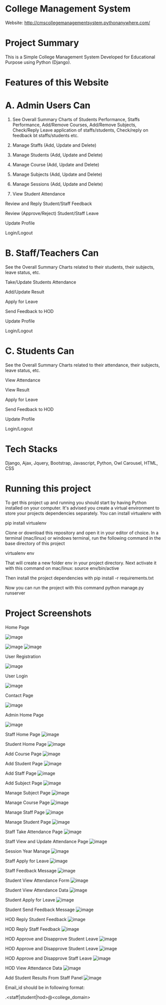 # College Management System

Website:
http://cmscollegemanagementsystem.pythonanywhere.com/

# Project Summary
This is a Simple College Management System Developed for Educational Purpose using Python (Django).
# Features of this Website
# A. Admin Users Can
1. See Overall Summary Charts of Students Performance, Staffs Performance, Add/Remove Courses, Add/Remove Subjects, Check/Reply Leave application of staffs/students, Check/reply on feedback bt staffs/students etc.

2. Manage Staffs (Add, Update and Delete)

3. Manage Students (Add, Update and Delete)

4. Manage Course (Add, Update and Delete)

5. Manage Subjects (Add, Update and Delete)

6. Manage Sessions (Add, Update and Delete)

7. View Student Attendance

Review and Reply Student/Staff Feedback

Review (Approve/Reject) Student/Staff Leave

Update Profile

Login/Logout

# B. Staff/Teachers Can

See the Overall Summary Charts related to their students, their subjects, leave status, etc.

Take/Update Students Attendance

Add/Update Result

Apply for Leave

Send Feedback to HOD

Update Profile

Login/Logout

# C. Students Can

See the Overall Summary Charts related to their attendance, their subjects, leave status, etc.

View Attendance

View Result

Apply for Leave

Send Feedback to HOD

Update Profile

Login/Logout

# Tech Stacks

Django, Ajax, Jquery, Bootstrap, Javascript, Python, Owl Carousel, HTML, CSS

# Running this project

To get this project up and running you should start by having Python installed on your computer. It's advised you create a virtual environment to store your projects dependencies 
separately. You can install virtualenv with

pip install virtualenv

Clone or download this repository and open it in your editor of choice. In a terminal (mac/linux) or windows terminal, run the following command in the base directory of this project

virtualenv env

That will create a new folder env in your project directory. Next activate it with this command on mac/linux:
source env/bin/active

Then install the project dependencies with
pip install -r requirements.txt

Now you can run the project with this command
python manage.py runserver

# Project Screenshots
Home Page


![image](https://user-images.githubusercontent.com/52338664/131291661-a6723396-4679-41bc-8b86-d8162c78850a.png)

![image](https://user-images.githubusercontent.com/52338664/131291702-3ad64f71-0b52-44fc-8808-92dc7c86e990.png)
![image](https://user-images.githubusercontent.com/52338664/131291718-216869ea-7d8a-45c7-9495-177c23a768a1.png)

User Registration

![image](https://user-images.githubusercontent.com/52338664/131291749-86cdca54-99a4-41f7-b732-38e8bcb22a93.png)

User Login

![image](https://user-images.githubusercontent.com/52338664/131291767-6b732816-e8d9-4a5d-95ec-3719a16cf7c2.png)

Contact Page

![image](https://user-images.githubusercontent.com/52338664/131291786-ae5c6523-b6da-43e2-b5a5-83e08788fc1d.png)

Admin Home Page

![image](https://user-images.githubusercontent.com/52338664/131291810-dd32e8c5-726f-49dc-9d26-cd28d4e2320c.png)

Staff Home Page
![image](https://user-images.githubusercontent.com/52338664/131294155-9654581f-c879-4da1-923f-c03f409eac96.png)

Student Home Page
![image](https://user-images.githubusercontent.com/52338664/131294191-900cfa69-ad58-4756-a5e5-5f3d1b252e20.png)

Add Course Page
![image](https://user-images.githubusercontent.com/52338664/131294244-9d75108b-a615-4cc0-b58a-2267b5115956.png)

Add Student Page
![image](https://user-images.githubusercontent.com/52338664/131294274-cb8f1f74-d5f1-4948-841c-a847f1b538b0.png)

Add Staff Page
![image](https://user-images.githubusercontent.com/52338664/131294312-105abce5-4a97-455a-9b45-6cb9911e63a9.png)

Add Subject Page
![image](https://user-images.githubusercontent.com/52338664/131294324-1efb9010-664d-44db-adb1-aee1e45f7be7.png)

Manage Subject Page
![image](https://user-images.githubusercontent.com/52338664/131294347-00850bc6-0db0-454e-8b6a-07d8bee95306.png)

Manage Course Page
![image](https://user-images.githubusercontent.com/52338664/131294372-95b49964-8e04-4487-882c-4162ccae6d9b.png)

Manage Staff Page
![image](https://user-images.githubusercontent.com/52338664/131294424-434395f3-26ae-4b6b-92ee-c641a1d442d8.png)

Manage Student Page
![image](https://user-images.githubusercontent.com/52338664/131294452-a9dad2ad-4f72-421c-b0ff-06e1fdcf35ab.png)

Staff Take Attendance Page
![image](https://user-images.githubusercontent.com/52338664/131294485-d8fb5c40-4dcc-4adf-b99d-20f0826f9334.png)

Staff View and Update Attendance Page
![image](https://user-images.githubusercontent.com/52338664/131294520-f3b3facb-dc9f-4ec9-b1d8-a3830641b5e2.png)

Session Year Manage
![image](https://user-images.githubusercontent.com/52338664/131294561-82ee4e38-9090-4e24-9d8e-793062fd9312.png)

Staff Apply for Leave
![image](https://user-images.githubusercontent.com/52338664/131294585-adb4b6f7-54cf-47ce-968a-7b046d908c34.png)

Staff Feedback Message
![image](https://user-images.githubusercontent.com/52338664/131294610-f557aa67-4d17-4b7c-a70f-343d9dd1a3ad.png)

Student View Attendance Form
![image](https://user-images.githubusercontent.com/52338664/131294641-d1b947b7-5090-4501-a819-53813cd05fa6.png)

Student View Attendance Data
![image](https://user-images.githubusercontent.com/52338664/131294669-9cc6a910-b8c9-4674-a5e7-cab7208e80b2.png)

Student Apply for Leave
![image](https://user-images.githubusercontent.com/52338664/131294701-3745ff15-b412-480c-9436-3d3a7cfdb223.png)

Student Send Feedback Message
![image](https://user-images.githubusercontent.com/52338664/131294726-36b70a48-ee11-4d4f-a8e6-ef25ae5e1f6f.png)

HOD Reply Student Feedback
![image](https://user-images.githubusercontent.com/52338664/131294748-73a18c2c-d310-4e3e-aa3e-0e8388887a5b.png)

HOD Reply Staff Feedback
![image](https://user-images.githubusercontent.com/52338664/131294760-7895e621-fc6a-45b8-bc3d-6d7d16eca39f.png)

HOD Approve and Disapprove Student Leave
![image](https://user-images.githubusercontent.com/52338664/131294989-d06e948c-8685-4e10-82fc-7a2f1ff80a52.png)

HOD Approve and Disapprove Student Leave
![image](https://user-images.githubusercontent.com/52338664/131295032-3e7a8eda-b372-4c65-be4d-2061c72675bd.png)

HOD Approve and Disapprove Staff Leave
![image](https://user-images.githubusercontent.com/52338664/131295007-ab8995f3-4e8a-4ea0-a2e3-a13d44415865.png)

HOD View Attendance Data
![image](https://user-images.githubusercontent.com/52338664/131296228-c04922dc-243d-4201-b230-f405c7d4902c.png)

Add Student Results From Staff Panel
![image](https://user-images.githubusercontent.com/52338664/131296269-0066e46d-7581-4a81-8d72-40ac8c5a2bf3.png)

Email_id should be in following format:

<username>.<staff|student|hod>@<college_domain>
